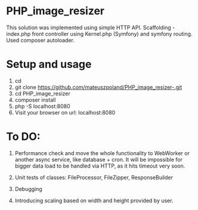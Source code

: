 # PHP_image_resizer

This solution was implemented using simple HTTP API.
Scaffolding - index.php front controller using Kernel.php (Symfony) and symfony routing.
Used composer autoloader.

# Setup and usage

1. cd <directory of your choice>
2. git clone https://github.com/mateuszpoland/PHP_image_resizer-.git
3. cd PHP_image_resizer
4. composer install
5. php -S localhost:8080
6. Visit your browser on url: localhost:8080

# To DO:

1. Performance check and move the whole functionality to WebWorker or another async service, like database + cron.
It will be impossible for bigger data load to be handled via HTTP, as it hits timeout very soon.

2. Unit tests of classes: FileProcessor, FileZipper, ResponseBuilder
3. Debugging 
4. Introducing scaling based on width and height provided by user.
